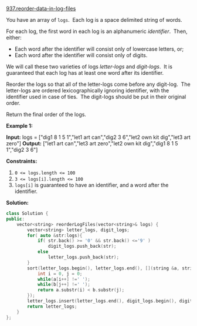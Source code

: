 [937.reorder-data-in-log-files](https://leetcode.com/problems/reorder-data-in-log-files/)  

You have an array of `logs`.  Each log is a space delimited string of words.

For each log, the first word in each log is an alphanumeric _identifier_.  Then, either:

*   Each word after the identifier will consist only of lowercase letters, or;
*   Each word after the identifier will consist only of digits.

We will call these two varieties of logs _letter-logs_ and _digit-logs_.  It is guaranteed that each log has at least one word after its identifier.

Reorder the logs so that all of the letter-logs come before any digit-log.  The letter-logs are ordered lexicographically ignoring identifier, with the identifier used in case of ties.  The digit-logs should be put in their original order.

Return the final order of the logs.

**Example 1:**

**Input:** logs = \["dig1 8 1 5 1","let1 art can","dig2 3 6","let2 own kit dig","let3 art zero"\]
**Output:** \["let1 art can","let3 art zero","let2 own kit dig","dig1 8 1 5 1","dig2 3 6"\]

**Constraints:**

1.  `0 <= logs.length <= 100`
2.  `3 <= logs[i].length <= 100`
3.  `logs[i]` is guaranteed to have an identifier, and a word after the identifier.  



**Solution:**  

```cpp
class Solution {
public:
    vector<string> reorderLogFiles(vector<string>& logs) {
        vector<string> letter_logs, digit_logs;
        for( auto &str:logs){
            if( str.back() >= '0' && str.back() <='9' )
                digit_logs.push_back(str);
            else
                letter_logs.push_back(str);
        }
        sort(letter_logs.begin(), letter_logs.end(), [](string &a, string &b){
            int i = 0, j = 0;
            while(a[i++] !=' ');
            while(b[j++] !=' ');
            return a.substr(i) < b.substr(j);
        });
        letter_logs.insert(letter_logs.end(), digit_logs.begin(), digit_logs.end());
        return letter_logs;
    }
};
```
      